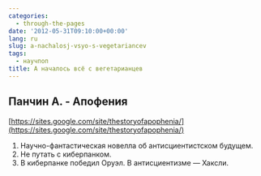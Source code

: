 ```yaml
---
categories:
  - through-the-pages
date: '2012-05-31T09:10:00+00:00'
lang: ru
slug: a-nachalosj-vsyo-s-vegetariancev
tags:
  - научпоп
title: А началось всё с вегетарианцев
---
```



## Панчин А. - Апофения  
[https://sites.google.com/site/thestoryofapophenia/](https://sites.google.com/site/thestoryofapophenia/)  

1. Научно-фантастическая новелла об антисциентистском будущем.  
2. Не путать с киберпанком.  
3. В киберпанке победил Оруэл. В антисциентизме — Хаксли.